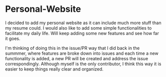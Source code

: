 # Personal-Website
I decided to add my personal website as it can include much more stuff than my resume could. I would also like to add some simple functionalities to facilitate my daily life. Will keep adding some new features and see how far it goes.

I'm thinking of doing this in the issue/PR way that I did back in the summmer, where features are broke down into issues and each time a new functionality is added, a new PR will be created and address the issue correspondingly. Although myself is the only contributor, I think this way it is easier to keep things really clear and organized.  


